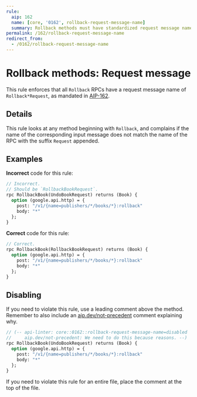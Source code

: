 ```yaml
---
rule:
  aip: 162
  name: [core, '0162', rollback-request-message-name]
  summary: Rollback methods must have standardized request message names.
permalink: /162/rollback-request-message-name
redirect_from:
  - /0162/rollback-request-message-name
---
```


# Rollback methods: Request message

This rule enforces that all `Rollback` RPCs have a request message name of
`Rollback*Request`, as mandated in [AIP-162][].

## Details

This rule looks at any method beginning with `Rollback`, and complains
if the name of the corresponding input message does not match the name of the
RPC with the suffix `Request` appended.

## Examples

**Incorrect** code for this rule:

```proto
// Incorrect.
// Should be `RollbackBookRequest`.
rpc RollbackBook(UndoBookRequest) returns (Book) {
  option (google.api.http) = {
    post: "/v1/{name=publishers/*/books/*}:rollback"
    body: "*"
  };
}
```

**Correct** code for this rule:

```proto
// Correct.
rpc RollbackBook(RollbackBookRequest) returns (Book) {
  option (google.api.http) = {
    post: "/v1/{name=publishers/*/books/*}:rollback"
    body: "*"
  };
}
```

## Disabling

If you need to violate this rule, use a leading comment above the method.
Remember to also include an [aip.dev/not-precedent][] comment explaining why.

```proto
// (-- api-linter: core::0162::rollback-request-message-name=disabled
//     aip.dev/not-precedent: We need to do this because reasons. --)
rpc RollbackBook(UndoBookRequest) returns (Book) {
  option (google.api.http) = {
    post: "/v1/{name=publishers/*/books/*}:rollback"
    body: "*"
  };
}
```

If you need to violate this rule for an entire file, place the comment at the
top of the file.

[aip-162]: https://aip.dev/162
[aip.dev/not-precedent]: https://aip.dev/not-precedent
